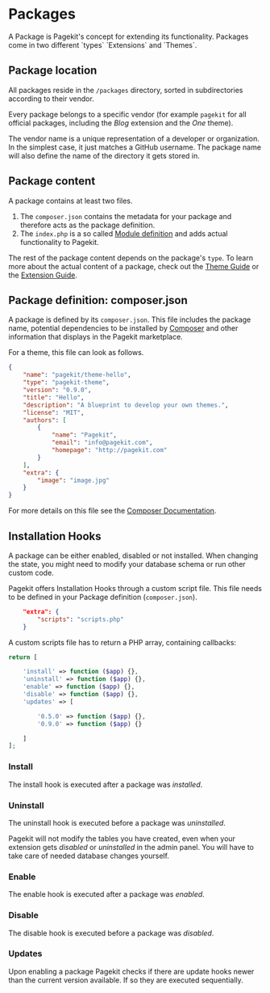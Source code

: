 # Packages
<p class="uk-article-lead">A Package is Pagekit's concept for extending its functionality. Packages come in two different `types` `Extensions` and `Themes`.</p>

## Package location
All packages reside in the `/packages` directory, sorted in subdirectories according to their vendor.

Every package belongs to a specific vendor (for example `pagekit` for all official packages, including the _Blog_ extension and the _One_ theme).

The vendor name is a unique representation of a developer or organization. In the simplest case, it just matches a GitHub username. The package name will also define the name of the directory it gets stored in.

## Package content
A package contains at least two files.
1. The `composer.json` contains the metadata for your package and therefore acts as the package definition.
2. The `index.php` is a so called [Module definition](modules.md) and adds actual functionality to Pagekit.

The rest of the package content depends on the package's `type`. To learn more about the actual content of a package, check out the [Theme Guide](../developer-guides/themes.md) or the [Extension Guide](../developer-guides/extensions.md).

## Package definition: composer.json
A package is defined by its `composer.json`. This file includes the package name, potential dependencies to be installed by [Composer](https://getcomposer.org) and other information that displays in the Pagekit marketplace.

For a theme, this file can look as follows.

```json
{
    "name": "pagekit/theme-hello",
    "type": "pagekit-theme",
    "version": "0.9.0",
    "title": "Hello",
    "description": "A blueprint to develop your own themes.",
    "license": "MIT",
    "authors": [
        {
            "name": "Pagekit",
            "email": "info@pagekit.com",
            "homepage": "http://pagekit.com"
        }
    ],
    "extra": {
        "image": "image.jpg"
    }
}
```

For more details on this file see the [Composer Documentation](https://getcomposer.org/doc/01-basic-usage.md).

## Installation Hooks
A package can be either enabled, disabled or not installed. When changing the state, you might need to modify your database schema or run other custom code.

Pagekit offers Installation Hooks through a custom script file. This file needs to be defined in your Package definition (`composer.json`).

```json
    "extra": {
        "scripts": "scripts.php"
    }
```

A custom scripts file has to return a PHP array, containing callbacks:

```php
return [

    'install' => function ($app) {},
    'uninstall' => function ($app) {},
    'enable' => function ($app) {},
    'disable' => function ($app) {},
    'updates' => [

        '0.5.0' => function ($app) {},
        '0.9.0' => function ($app) {}

    ]
];
```

### Install
The install hook is executed after a package was _installed_.

### Uninstall
The uninstall hook is executed before a package was _uninstalled_.

Pagekit will not modify the tables you have created, even when your extension gets _disabled_ or _uninstalled_ in the admin panel. You will have to take care of needed database changes yourself.

### Enable
The enable hook is executed after a package was _enabled_.

### Disable
The disable hook is executed before a package was _disabled_.

### Updates
Upon enabling a package Pagekit checks if there are update hooks newer than the current version available. If so they are executed sequentially.

